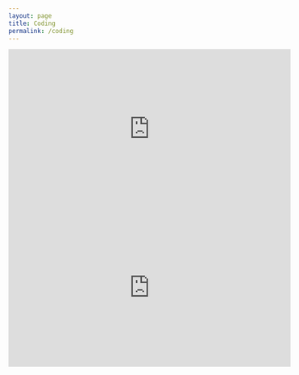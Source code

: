 ```yaml
---
layout: page
title: Coding
permalink: /coding
---
```

<iframe display= "block" margin-left="auto" margin-right= "auto" width="560" height="315" src="https://www.youtube.com/embed/MI-Q4DyQWak" frameborder="0" allow="accelerometer; autoplay; clipboard-write; encrypted-media; gyroscope; picture-in-picture" allowfullscreen></iframe>
<br>
<iframe width="560" height="315" src="https://www.youtube.com/embed/l1dZJLpLnd4" frameborder="0" allow="accelerometer; autoplay; clipboard-write; encrypted-media; gyroscope; picture-in-picture" allowfullscreen></iframe>
<br>
